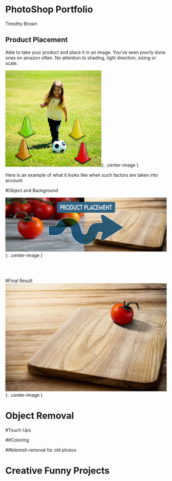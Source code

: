 # PhotoShop Portfolio
Timothy Brown

## Product Placement

Able to take your product and place it in an image.  You've seen poorly done ones on amazon often.  No attention to shading, light direction, sizing or scale.

![Image](https://raw.githubusercontent.com/brownt47/Photoshop/main/images/BadPhotoShop.jpg){: .center-image }

Here is an example of what it looks like when such factors are taken into account

#Object and Background 

![Image](https://github.com/brownt47/Photoshop/raw/main/images/Product%20Placement%20-%20Tomato%20and%20Cutting%20Board.jpg){: .center-image }

<br>
<br>

#Final Result
<br>
![Image](https://github.com/brownt47/Photoshop/raw/main/images/project%203%20tomato.jpg){: .center-image }

# Object Removal




#Touch Ups

##Coloring



##blemish removal for old photos



# Creative Funny Projects




